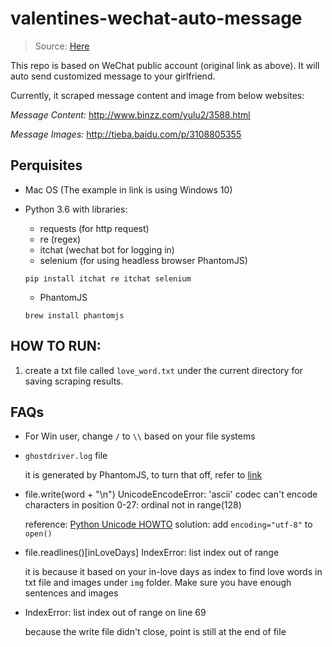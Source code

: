 # valentines-wechat-auto-message

> Source: [Here](https://mp.weixin.qq.com/s/iyJavHjp8OWGPzXDWKMYAA)

This repo is based on WeChat public account (original link as above).
It will auto send customized message to your girlfriend.

Currently, it scraped message content and image from below websites:

*Message Content:* http://www.binzz.com/yulu2/3588.html

*Message Images:* http://tieba.baidu.com/p/3108805355

## Perquisites

* Mac OS (The example in link is using Windows 10)

* Python 3.6 with libraries:
    
    * requests (for http request)
    * re (regex)
    * itchat (wechat bot for logging in) 
    * selenium (for using headless browser PhantomJS) 
    
    `pip install itchat re itchat selenium`

    * PhantomJS
    
    `brew install phantomjs`


## HOW TO RUN:

1. create a txt file called `love_word.txt` under the current directory for saving scraping results. 

## FAQs

 * For Win user, change `/` to ``\\`` based on your file systems

 * `ghostdriver.log` file
    
    it is generated by PhantomJS, to turn that off, refer to [link](https://stackoverflow.com/questions/17048594/how-to-disable-or-change-the-path-of-ghostdriver-log) 

 * file.write(word + "\n") UnicodeEncodeError: 'ascii' codec can't encode characters in position 0-27: ordinal not in range(128)
    
    reference: [Python Unicode HOWTO](https://docs.python.org/2/howto/unicode.html)
    solution: add `encoding="utf-8"` to `open()`
    
    
 * file.readlines()[inLoveDays] IndexError: list index out of range
    
    it is because it based on your in-love days as index to find love words in txt file and images under `img` folder. Make sure you have enough sentences and images
    
 * IndexError: list index out of range on line 69
   
   because the write file didn't close, point is still at the end of file  